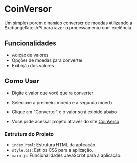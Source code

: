 # CoinVersor

Um simples porem dinamico conversor de moedas utilizando a ExchangeRate-API para fazer o processamento com exelência.

## Funcionalidades

- Adição de valores
- Opções de moedas para converter
- Exibição dos valores

## Como Usar

- Digite o valor que você queira converter
- Selecione a preimeira moeda e a segunda moeda
- Clique em "Converter" e o valor será exibido abaixo

- Você pode acessar projeto através do site [CoinVerso](https://coin-versor-pnv.netlify.app)

### Estrutura do Projeto

- `index.html`: Estrutura HTML da aplicação.
- `style.css`: Estilos CSS para a aplicação.
- `main.js`: Funcionalidades JavaScript para a aplicação.
